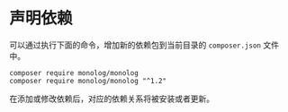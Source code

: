 # 声明依赖

可以通过执行下面的命令，增加新的依赖包到当前目录的 `composer.json` 文件中。

```
composer require monolog/monolog
composer require monolog/monolog "^1.2"
```

在添加或修改依赖后，对应的依赖关系将被安装或者更新。